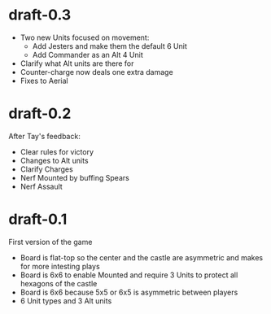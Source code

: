 # draft-0.3

- Two new Units focused on movement:
  - Add Jesters and make them the default 6 Unit
  - Add Commander as an Alt 4 Unit
- Clarify what Alt units are there for
- Counter-charge now deals one extra damage
- Fixes to Aerial

# draft-0.2

After Tay's feedback:

- Clear rules for victory
- Changes to Alt units
- Clarify Charges
- Nerf Mounted by buffing Spears
- Nerf Assault

# draft-0.1

First version of the game

- Board is flat-top so the center and the castle are asymmetric and makes for more intesting plays
- Board is 6x6 to enable Mounted and require 3 Units to protect all hexagons of the castle
- Board is 6x6 because 5x5 or 6x5 is asymmetric between players
- 6 Unit types and 3 Alt units
